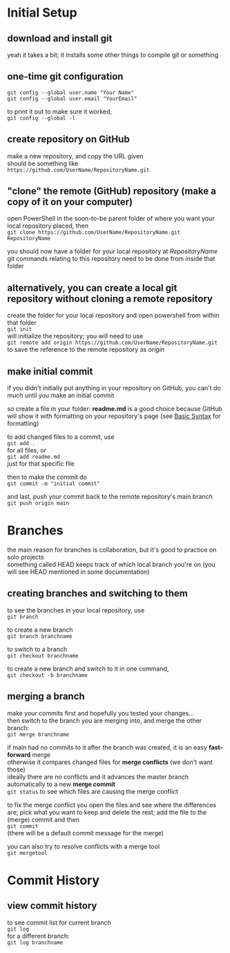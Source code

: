 # Initial Setup

## download and install git

yeah it takes a bit; it installs some other things to compile git or something

## one-time git configuration

`git config --global user.name "Your Name"`  
`git config --global user.email "YourEmail"`

to print it out to make sure it worked,  
`git config --global -l`

## create repository on GitHub

make a new repository, and copy the URL given  
should be something like  
`https://github.com/UserName/RepositoryName.git`

## "clone" the remote (GitHub) repository (make a copy of it on your computer)

open PowerShell in the soon-to-be parent folder of where you want your local repository placed, then  
`git clone https://github.com/UserName/RepositoryName.git RepositoryName`

you should now have a folder for your local repository at *RepositoryName*  
git commands relating to this repository need to be done from inside that folder

## alternatively, you can create a local git repository without cloning a remote repository

create the folder for your local repository and open powershell from within that folder  
`git init`  
will initialize the repository; you will need to use  
`git remote add origin https://github.com/UserName/RepositoryName.git`  
to save the reference to the remote repository as *origin*

## make initial commit

if you didn't initially put anything in your repository on GitHub, you can't do much until you make an initial commit

so create a file in your folder: **readme.md** is a good choice because GitHub will show it with formatting on your repository's page (see [Basic Syntax](https://www.markdownguide.org/cheat-sheet/) for formatting)

to add changed files to a commit, use  
`git add .`  
for all files, or  
`git add readme.md`  
just for that specific file

then to make the commit do  
`git commit -m "initial commit"`

and last, push your commit back to the remote repository's main branch  
`git push origin main`

# Branches

the main reason for branches is collaboration, but it's good to practice on solo projects  
something called HEAD keeps track of which local branch you're on (you will see HEAD mentioned in some documentation)

## creating branches and switching to them

to see the branches in your local repository, use  
`git branch`

to create a new branch  
`git branch branchname`

to switch to a branch  
`git checkout branchname`

to create a new branch and switch to it in one command,  
`git checkout -b branchname`

## merging a branch

make your commits first and hopefully you tested your changes...  
then switch to the branch you are merging into, and merge the other branch:  
`git merge branchname`  

if main had no commits to it after the branch was created, it is an easy **fast-forward** merge  
otherwise it compares changed files for **merge conflicts** (we don't want those)  
ideally there are no conflicts and it advances the master branch automatically to a new **merge commit**  
`git status` to see which files are causing the merge conflict

to fix the merge conflict you open the files and see where the differences are; pick what you want to keep and delete the rest; add the file to the (merge) commit and then  
`git commit`  
(there will be a default commit message for the merge)

you can also try to resolve conflicts with a merge tool  
`git mergetool`

# Commit History

## view commit history

to see commit list for current branch  
`git log`  
for a different branch:  
`git log branchname`
